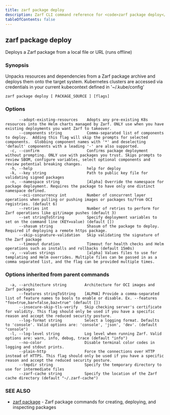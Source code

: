 ```yaml
---
title: zarf package deploy
description: Zarf CLI command reference for <code>zarf package deploy</code>.
tableOfContents: false
---
```


<!-- Page generated by Zarf; DO NOT EDIT -->

## zarf package deploy

Deploys a Zarf package from a local file or URL (runs offline)

### Synopsis

Unpacks resources and dependencies from a Zarf package archive and deploys them onto the target system.
Kubernetes clusters are accessed via credentials in your current kubecontext defined in '~/.kube/config'

```
zarf package deploy [ PACKAGE_SOURCE ] [flags]
```

### Options

```
      --adopt-existing-resources    Adopts any pre-existing K8s resources into the Helm charts managed by Zarf. ONLY use when you have existing deployments you want Zarf to takeover.
      --components string           Comma-separated list of components to deploy.  Adding this flag will skip the prompts for selected components.  Globbing component names with '*' and deselecting 'default' components with a leading '-' are also supported.
  -c, --confirm                     Confirms package deployment without prompting. ONLY use with packages you trust. Skips prompts to review SBOM, configure variables, select optional components and review potential breaking changes.
  -h, --help                        help for deploy
  -k, --key string                  Path to public key file for validating signed packages
  -n, --namespace string            [Alpha] Override the namespace for package deployment. Requires the package to have only one distinct namespace defined.
      --oci-concurrency int         Number of concurrent layer operations when pulling or pushing images or packages to/from OCI registries. (default 6)
      --retries int                 Number of retries to perform for Zarf operations like git/image pushes (default 3)
      --set stringToString          Specify deployment variables to set on the command line (KEY=value) (default [])
      --shasum string               Shasum of the package to deploy. Required if deploying a remote https package.
      --skip-signature-validation   Skip validating the signature of the Zarf package
      --timeout duration            Timeout for health checks and Helm operations such as installs and rollbacks (default 15m0s)
  -v, --values strings              [alpha] Values files to use for templating and Helm overrides. Multiple files can be passed in as a comma separated list, and the flag can be provided multiple times.
```

### Options inherited from parent commands

```
  -a, --architecture string        Architecture for OCI images and Zarf packages
      --features stringToString    [ALPHA] Provide a comma-separated list of feature names to bools to enable or disable. Ex. --features "foo=true,bar=false,baz=true" (default [])
      --insecure-skip-tls-verify   Skip checking server's certificate for validity. This flag should only be used if you have a specific reason and accept the reduced security posture.
      --log-format string          Select a logging format. Defaults to 'console'. Valid options are: 'console', 'json', 'dev'. (default "console")
  -l, --log-level string           Log level when running Zarf. Valid options are: warn, info, debug, trace (default "info")
      --no-color                   Disable terminal color codes in logging and stdout prints.
      --plain-http                 Force the connections over HTTP instead of HTTPS. This flag should only be used if you have a specific reason and accept the reduced security posture.
      --tmpdir string              Specify the temporary directory to use for intermediate files
      --zarf-cache string          Specify the location of the Zarf cache directory (default "~/.zarf-cache")
```

### SEE ALSO

* [zarf package](/commands/zarf_package/)	 - Zarf package commands for creating, deploying, and inspecting packages

